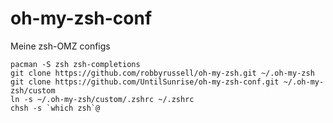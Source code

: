 # oh-my-zsh-conf
Meine zsh-OMZ configs

```shell
pacman -S zsh zsh-completions
git clone https://github.com/robbyrussell/oh-my-zsh.git ~/.oh-my-zsh
git clone https://github.com/UntilSunrise/oh-my-zsh-conf.git ~/.oh-my-zsh/custom
ln -s ~/.oh-my-zsh/custom/.zshrc ~/.zshrc
chsh -s `which zsh`@
```
